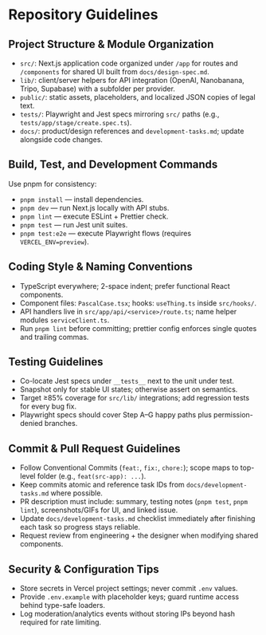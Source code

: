 # Repository Guidelines

## Project Structure & Module Organization
- `src/`: Next.js application code organized under `/app` for routes and `/components` for shared UI built from `docs/design-spec.md`.
- `lib/`: client/server helpers for API integration (OpenAI, Nanobanana, Tripo, Supabase) with a subfolder per provider.
- `public/`: static assets, placeholders, and localized JSON copies of legal text.
- `tests/`: Playwright and Jest specs mirroring `src/` paths (e.g., `tests/app/stage/create.spec.ts`).
- `docs/`: product/design references and `development-tasks.md`; update alongside code changes.

## Build, Test, and Development Commands
Use pnpm for consistency:
- `pnpm install` — install dependencies.
- `pnpm dev` — run Next.js locally with API stubs.
- `pnpm lint` — execute ESLint + Prettier check.
- `pnpm test` — run Jest unit suites.
- `pnpm test:e2e` — execute Playwright flows (requires `VERCEL_ENV=preview`).

## Coding Style & Naming Conventions
- TypeScript everywhere; 2-space indent; prefer functional React components.
- Component files: `PascalCase.tsx`; hooks: `useThing.ts` inside `src/hooks/`.
- API handlers live in `src/app/api/<service>/route.ts`; name helper modules `serviceClient.ts`.
- Run `pnpm lint` before committing; prettier config enforces single quotes and trailing commas.

## Testing Guidelines
- Co-locate Jest specs under `__tests__` next to the unit under test.
- Snapshot only for stable UI states; otherwise assert on semantics.
- Target ≥85% coverage for `src/lib/` integrations; add regression tests for every bug fix.
- Playwright specs should cover Step A–G happy paths plus permission-denied branches.

## Commit & Pull Request Guidelines
- Follow Conventional Commits (`feat:`, `fix:`, `chore:`); scope maps to top-level folder (e.g., `feat(src-app): ...`).
- Keep commits atomic and reference task IDs from `docs/development-tasks.md` where possible.
- PR description must include: summary, testing notes (`pnpm test`, `pnpm lint`), screenshots/GIFs for UI, and linked issue.
- Update `docs/development-tasks.md` checklist immediately after finishing each task so progress stays reliable.
- Request review from engineering + the designer when modifying shared components.

## Security & Configuration Tips
- Store secrets in Vercel project settings; never commit `.env` values.
- Provide `.env.example` with placeholder keys; guard runtime access behind type-safe loaders.
- Log moderation/analytics events without storing IPs beyond hash required for rate limiting.
